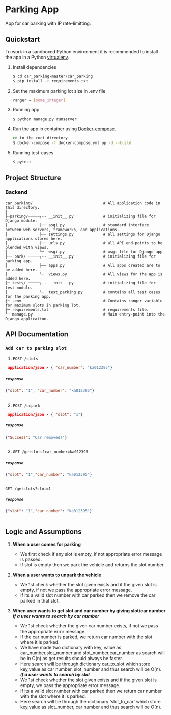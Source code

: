 # Parking App
App for car parking with IP rate-limitting. 
## Quickstart

To work in a sandboxed Python environment it is recommended to install the app in a Python [virtualenv](https://pypi.python.org/pypi/virtualenv).

1. Install dependencies

    ```bash
    $ cd car_parking-master/car_parking
    $ pip install -r requirements.txt
    ```
2. Set the maximum parking lot size in .env file

   ```bash
   ranger = [some_integer] 
   ```

3. Running app

   ```bash
   $ python manage.py runserver
   ```
4. Run the app in container using [Docker-compose](https://docs.docker.com/compose/install/).

   ```bash
   cd to the root directory
   $ docker-compose -f docker-compose.yml up -d --build
   ```      
   
5. Running test-cases

   ```bash
   $ pytest
   ```   
## Project Structure

### Backend 
```shell
car_parking/                               # All application code in this directory.
│
├─parking/─────┐-- __init__.py             # initializing file for Django module.
│              ├── asgi.py                 # standard interface between web servers, frameworks, and applications.    
│              ├── settings.py             # all settings for Django applications stored here.
│              ├── urls.py                 # all API end-points to be blended with views.
│              └─  wsgi.py                 # wsgi file for Django app        
├─- park/ ─────┐-- __init__.py             # initializing file for parking app.
│              ├── apps.py                 # All apps created are to be added here.
│              └─  views.py                # All views for the app is added here.
├─ tests/ ─────┐-- __init__.py             # initializing file for test module.
│              └─  test_parking.py         # contains all test cases for the parking app.
├─ .env                                    # Contains ranger variable for maximum slots in parking lot.
├─ requirements.txt                        # requirements file.
└─ manage.py                               # Main entry-point into the Django application.
```
## API Documentation 

### `Add car to parking slot` 

1. `POST /slots` 

```json
 application/json - { "car_number": "ka012395"}
```
##### `response`

```json
{"slot": "1", "car_number": "ka012395"}
    
```
2. `POST /unpark` 

```json
 application/json - { "slot": "1"}
```
##### `response`

```json
{"Success": "Car removed!"}
    
```
3. `GET /getslots?car_number=ka012395` 


##### `response`

```json
{"slot": "1","car_number": "ka012395"}
    
```
   `GET /getslots?slot=1` 


##### `response`

```json
{"slot": "1","car_number": "ka012395"}
    
```
##  Logic and Assumptions

1. **When a user comes for parking**
    - We first check if any slot is empty, if not appropriate error message is passed.
    - If slot is empty then we park the vehicle and returns the slot number.

2. **When a user wants to unpark the vehicle**   
    - We 1st check whether the slot given exists and if the given slot is empty, if not we pass the appropriate error message. 
    - If its a valid slot number with car parked then we remove the car parked in that slot.
    
3. **When user wants to get slot and car number by giving slot/car number**<br />
    ***If a user wants to search by car number***
    - We 1st check whether the given car number exists, if not we pass the appropriate error message.
    - If the car number is parked, we return car number with the slot where it is parked.
    - We have made two dictionary with key, value as car_number,slot_number and slot_number,car_number as search will be in O(n) as get results should always be faster.
    - Here search will be through dictionary car_to_slot which store key,value as car number, slot_number and thus search will be O(n).<br />
    ***If a user wants to search by slot***
    - We 1st check whether the slot given exists and if the given slot is empty, we pass the appropriate error message.
    - If its a valid slot number with car parked then we return car number with the slot where it is parked.
    - Here search will be through the dictionary 'slot_to_car' which store key,value as slot_number, car number and thus search will be O(n).
